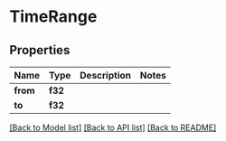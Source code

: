 # TimeRange

## Properties

Name | Type | Description | Notes
------------ | ------------- | ------------- | -------------
**from** | **f32** |  | 
**to** | **f32** |  | 

[[Back to Model list]](../README.md#documentation-for-models) [[Back to API list]](../README.md#documentation-for-api-endpoints) [[Back to README]](../README.md)


